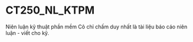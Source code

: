 # CT250_NL_KTPM
Niên luận kỹ thuật phần mềm 
Cô chỉ chấm duy nhất là tài liệu báo cáo niên luận - viết cho kỹ.